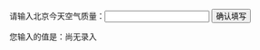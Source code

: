 <!DOCTYPE html>
<html>
  <head>
    <meta charset="utf-8">
    <title>IFE JavaScript Task 01</title>
  </head>
<body>

  <label>请输入北京今天空气质量：<input id="aqi-input" type="text"></label>
  <button id="button">确认填写</button>

  <div>您输入的值是：<span id="aqi-display">尚无录入</span></div>

<script type="text/javascript">
 	var btn=document.getElementById('button');
 	btn.onclick=function(){
 		var input=document.getElementById('aqi-input'); 
 		var num=parseFloat(input.value);
 		var dis=document.getElementById('aqi-display');
 		dis.innerHTML=num;
 	};



</script>
</body>
</html>
